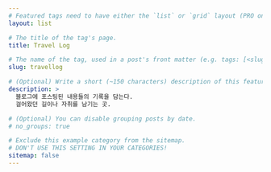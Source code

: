 ```yaml
---
# Featured tags need to have either the `list` or `grid` layout (PRO only).
layout: list

# The title of the tag's page.
title: Travel Log

# The name of the tag, used in a post's front matter (e.g. tags: [<slug>]).
slug: travellog

# (Optional) Write a short (~150 characters) description of this featured tag.
description: >
  블로그에 포스팅된 내용들의 기록을 담는다.
  걸어왔던 길이나 자취를 남기는 곳.

# (Optional) You can disable grouping posts by date.
# no_groups: true

# Exclude this example category from the sitemap.
# DON'T USE THIS SETTING IN YOUR CATEGORIES!
sitemap: false
---
```

